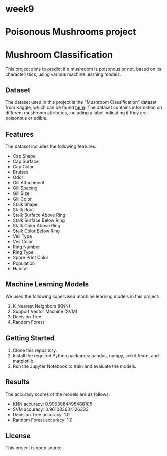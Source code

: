 # week9
# Poisonous Mushrooms project
# Mushroom Classification

This project aims to predict if a mushroom is poisonous or not, based on its characteristics, using various machine learning models.

## Dataset

The dataset used in this project is the "Mushroom Classification" dataset from Kaggle, which can be found [here](https://www.kaggle.com/uciml/mushroom-classification). The dataset contains information on different mushroom attributes, including a label indicating if they are poisonous or edible.

## Features

The dataset includes the following features:

- Cap Shape
- Cap Surface
- Cap Color
- Bruises
- Odor
- Gill Attachment
- Gill Spacing
- Gill Size
- Gill Color
- Stalk Shape
- Stalk Root
- Stalk Surface Above Ring
- Stalk Surface Below Ring
- Stalk Color Above Ring
- Stalk Color Below Ring
- Veil Type
- Veil Color
- Ring Number
- Ring Type
- Spore Print Color
- Population
- Habitat

## Machine Learning Models

We used the following supervised machine learning models in this project:

1. K-Nearest Neighbors (KNN)
2. Support Vector Machine (SVM)
3. Decision Tree
4. Random Forest

## Getting Started

1. Clone this repository.
2. Install the required Python packages: pandas, numpy, scikit-learn, and matplotlib.
3. Run the Jupyter Notebook to train and evaluate the models.

## Results

The accuracy scores of the models are as follows:

- KNN accuracy: 0.9963084495488105
- SVM accuracy: 0.961033634126333
- Decision Tree accuracy: 1.0
- Random Forest accuracy: 1.0

## License

This project is open source

